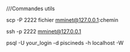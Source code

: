 

///Commandes utils

scp -P 2222 fichier mminet@127.0.0.1:chemin

ssh -p 2222 mminet@127.0.0.1

psql -U your_login -d piscineds -h localhost -W
